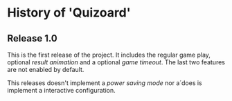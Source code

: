 # History of 'Quizoard'

## Release 1.0

This is the first release of the project. It includes the regular game play,
optional *result animation* and a optional *game timeout*. The last two
features are not enabled by default.

This releases doesn't implement a *power saving mode* nor a´does is implement
a interactive configuration.
